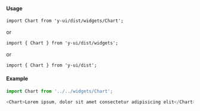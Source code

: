 #### Usage

```markdown
import Chart from 'y-ui/dist/widgets/Chart';
```

or

```markdown
import { Chart } from 'y-ui/dist/widgets';
```

or

```markdown
import { Chart } from 'y-ui/dist';
```

#### Example

```js
import Chart from '../../widgets/Chart';

<Chart>Lorem ipsum, dolor sit amet consectetur adipisicing elit</Chart>;
```

